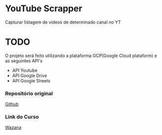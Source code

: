 # YouTube Scrapper
Capturar listagem de vídeos de determinado canal no YT

# TODO
O projeto será feito utilizando a plataforma GCP(Google Cloud plataform) e as seguintes API's
- API Youtube
- API Google Drive
- API Google Sheets

### Repositório original
[Github](https://github.com/VianaArthur/youtube-scrapper)

### Link do Curso
[Wazana](https://www.wazana.dev/playlist/buscando-informacoes-de-canais-do-youtube-com-python)
